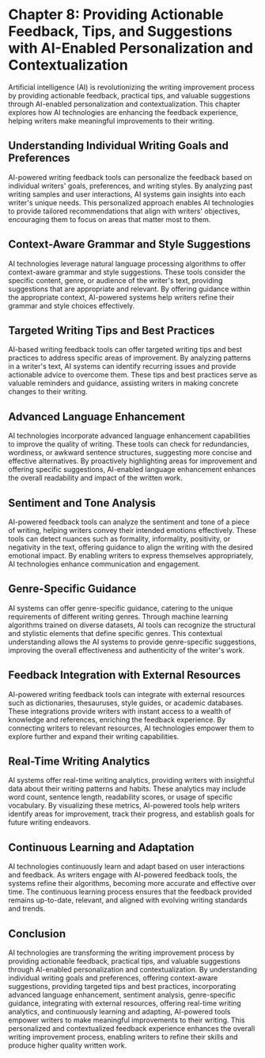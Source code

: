 Chapter 8: Providing Actionable Feedback, Tips, and Suggestions with AI-Enabled Personalization and Contextualization
=====================================================================================================================

Artificial intelligence (AI) is revolutionizing the writing improvement process by providing actionable feedback, practical tips, and valuable suggestions through AI-enabled personalization and contextualization. This chapter explores how AI technologies are enhancing the feedback experience, helping writers make meaningful improvements to their writing.

Understanding Individual Writing Goals and Preferences
------------------------------------------------------

AI-powered writing feedback tools can personalize the feedback based on individual writers' goals, preferences, and writing styles. By analyzing past writing samples and user interactions, AI systems gain insights into each writer's unique needs. This personalized approach enables AI technologies to provide tailored recommendations that align with writers' objectives, encouraging them to focus on areas that matter most to them.

Context-Aware Grammar and Style Suggestions
-------------------------------------------

AI technologies leverage natural language processing algorithms to offer context-aware grammar and style suggestions. These tools consider the specific content, genre, or audience of the writer's text, providing suggestions that are appropriate and relevant. By offering guidance within the appropriate context, AI-powered systems help writers refine their grammar and style choices effectively.

Targeted Writing Tips and Best Practices
----------------------------------------

AI-based writing feedback tools can offer targeted writing tips and best practices to address specific areas of improvement. By analyzing patterns in a writer's text, AI systems can identify recurring issues and provide actionable advice to overcome them. These tips and best practices serve as valuable reminders and guidance, assisting writers in making concrete changes to their writing.

Advanced Language Enhancement
-----------------------------

AI technologies incorporate advanced language enhancement capabilities to improve the quality of writing. These tools can check for redundancies, wordiness, or awkward sentence structures, suggesting more concise and effective alternatives. By proactively highlighting areas for improvement and offering specific suggestions, AI-enabled language enhancement enhances the overall readability and impact of the written work.

Sentiment and Tone Analysis
---------------------------

AI-powered feedback tools can analyze the sentiment and tone of a piece of writing, helping writers convey their intended emotions effectively. These tools can detect nuances such as formality, informality, positivity, or negativity in the text, offering guidance to align the writing with the desired emotional impact. By enabling writers to express themselves appropriately, AI technologies enhance communication and engagement.

Genre-Specific Guidance
-----------------------

AI systems can offer genre-specific guidance, catering to the unique requirements of different writing genres. Through machine learning algorithms trained on diverse datasets, AI tools can recognize the structural and stylistic elements that define specific genres. This contextual understanding allows the AI systems to provide genre-specific suggestions, improving the overall effectiveness and authenticity of the writer's work.

Feedback Integration with External Resources
--------------------------------------------

AI-powered writing feedback tools can integrate with external resources such as dictionaries, thesauruses, style guides, or academic databases. These integrations provide writers with instant access to a wealth of knowledge and references, enriching the feedback experience. By connecting writers to relevant resources, AI technologies empower them to explore further and expand their writing capabilities.

Real-Time Writing Analytics
---------------------------

AI systems offer real-time writing analytics, providing writers with insightful data about their writing patterns and habits. These analytics may include word count, sentence length, readability scores, or usage of specific vocabulary. By visualizing these metrics, AI-powered tools help writers identify areas for improvement, track their progress, and establish goals for future writing endeavors.

Continuous Learning and Adaptation
----------------------------------

AI technologies continuously learn and adapt based on user interactions and feedback. As writers engage with AI-powered feedback tools, the systems refine their algorithms, becoming more accurate and effective over time. The continuous learning process ensures that the feedback provided remains up-to-date, relevant, and aligned with evolving writing standards and trends.

Conclusion
----------

AI technologies are transforming the writing improvement process by providing actionable feedback, practical tips, and valuable suggestions through AI-enabled personalization and contextualization. By understanding individual writing goals and preferences, offering context-aware suggestions, providing targeted tips and best practices, incorporating advanced language enhancement, sentiment analysis, genre-specific guidance, integrating with external resources, offering real-time writing analytics, and continuously learning and adapting, AI-powered tools empower writers to make meaningful improvements to their writing. This personalized and contextualized feedback experience enhances the overall writing improvement process, enabling writers to refine their skills and produce higher quality written work.
